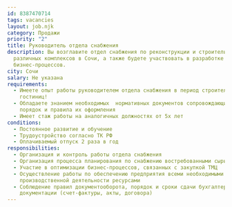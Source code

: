 ```yaml
---
id: 8387470714
tags: vacancies
layout: job.njk
category: Продажи
priority: "2"
title: Руководитель отдела снабжения
description: Вы возглавите отдел снабжения по реконструкции и строительству
  различных комплексов в Сочи, а также будете участвовать в разработке
  бизнес-процессов.
city: Сочи
salary: Не указана
requirements:
  - Имеете опыт работы руководителем отдела снабжения в период строительства
    гостиниц!
  - Обладаете знанием необходимых  нормативных документов сопровождающих сделки,
    порядок и правила их оформления
  - Имеет стаж работы на аналогичных должностях от 5х лет
conditions:
  - Постоянное развитие и обучение
  - Трудоустройство согласно ТК РФ
  - Оплачиваемый отпуск 2 раза в год
responsibilities:
  - Организация и контроль работы отдела снабжения
  - Организация процесса планирования по снабжению востребованными сырьем
  - Участие в оптимизации бизнес-процессов, связанных с закупкой ТМЦ
  - Осуществление работы по обеспечению предприятия всеми необходимыми для его
    производственной деятельности ресурсами
  - Соблюдение правил документооборота, порядок и сроки сдачи бухгалтерской
    документации (счет-фактуры, акты, договора)
---
```

